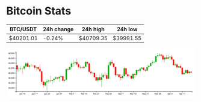 # Bitcoin Stats

BTC/USDT|24h change|24h high|24h low|
|---|---|---|---|
|$40201.01|-0.24%|$40709.35|$39991.55|

<img src="./chart.svg">
